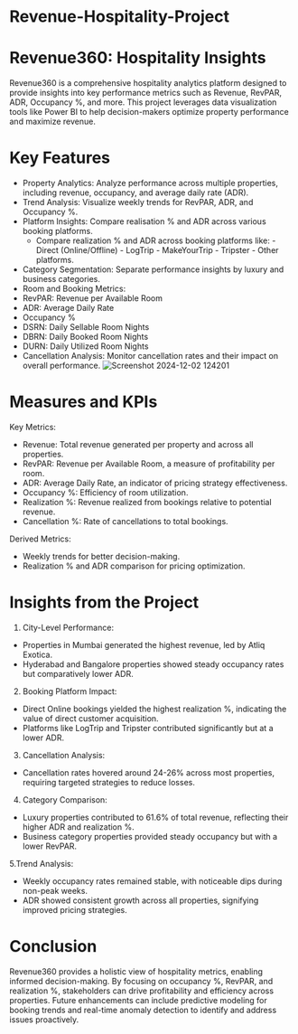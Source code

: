 # Revenue-Hospitality-Project

# Revenue360: Hospitality Insights

Revenue360 is a comprehensive hospitality analytics platform designed to provide insights into key performance metrics such as Revenue, RevPAR, ADR, Occupancy %, and more. This project leverages data visualization tools like Power BI to help decision-makers optimize property performance and maximize revenue.

# Key Features
 - Property Analytics: Analyze performance across multiple properties, including revenue, occupancy, and average daily rate (ADR).
 - Trend Analysis: Visualize weekly trends for RevPAR, ADR, and Occupancy %.  
 - Platform Insights: Compare realisation % and ADR across various booking platforms.
     - Compare realization % and ADR across booking platforms like:
           - Direct (Online/Offline)
           - LogTrip
           - MakeYourTrip
           - Tripster
           - Other platforms.
 - Category Segmentation: Separate performance insights by luxury and business categories.
 - Room and Booking Metrics:
 - RevPAR: Revenue per Available Room
 - ADR: Average Daily Rate
 - Occupancy %
 - DSRN: Daily Sellable Room Nights
 - DBRN: Daily Booked Room Nights
 - DURN: Daily Utilized Room Nights
 - Cancellation Analysis: Monitor cancellation rates and their impact on overall performance.
![Screenshot 2024-12-02 124201](https://github.com/user-attachments/assets/774a4756-1abf-42c6-94ee-64ae0d6c3f45)

# Measures and KPIs
 Key Metrics:
- Revenue: Total revenue generated per property and across all properties.
- RevPAR: Revenue per Available Room, a measure of profitability per room.
- ADR: Average Daily Rate, an indicator of pricing strategy effectiveness.
- Occupancy %: Efficiency of room utilization.
- Realization %: Revenue realized from bookings relative to potential revenue.
- Cancellation %: Rate of cancellations to total bookings.

Derived Metrics:
- Weekly trends for better decision-making.
- Realization % and ADR comparison for pricing optimization.

# Insights from the Project
1. City-Level Performance:
- Properties in Mumbai generated the highest revenue, led by Atliq Exotica.
- Hyderabad and Bangalore properties showed steady occupancy rates but comparatively lower ADR.

2. Booking Platform Impact:
- Direct Online bookings yielded the highest realization %, indicating the value of direct customer acquisition.
- Platforms like LogTrip and Tripster contributed significantly but at a lower ADR.

3. Cancellation Analysis:
- Cancellation rates hovered around 24-26% across most properties, requiring targeted strategies to reduce losses.

4. Category Comparison:
- Luxury properties contributed to 61.6% of total revenue, reflecting their higher ADR and realization %.
- Business category properties provided steady occupancy but with a lower RevPAR.

5.Trend Analysis:
- Weekly occupancy rates remained stable, with noticeable dips during non-peak weeks.
- ADR showed consistent growth across all properties, signifying improved pricing strategies.

# Conclusion
Revenue360 provides a holistic view of hospitality metrics, enabling informed decision-making. By focusing on occupancy %, RevPAR, and realization %, stakeholders can drive profitability and efficiency across properties. Future enhancements can include predictive modeling for booking trends and real-time anomaly detection to identify and address issues proactively.
